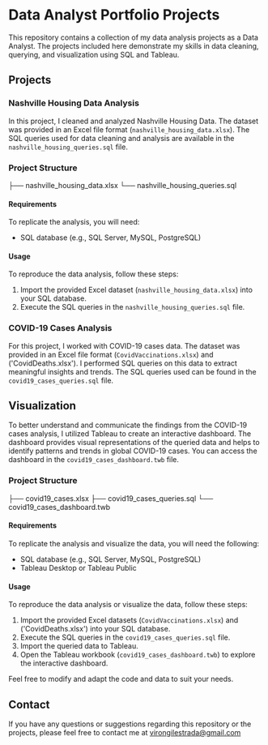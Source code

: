 # Data Analyst Portfolio Projects

This repository contains a collection of my data analysis projects as a Data Analyst. The projects included here demonstrate my skills in data cleaning, querying, and visualization using SQL and Tableau.

## Projects

### Nashville Housing Data Analysis

In this project, I cleaned and analyzed Nashville Housing Data. The dataset was provided in an Excel file format (`nashville_housing_data.xlsx`). The SQL queries used for data cleaning and analysis are available in the `nashville_housing_queries.sql` file.

### Project Structure
├── nashville_housing_data.xlsx
└── nashville_housing_queries.sql


#### Requirements

To replicate the analysis, you will need:

- SQL database (e.g., SQL Server, MySQL, PostgreSQL)

#### Usage

To reproduce the data analysis, follow these steps:

1. Import the provided Excel dataset (`nashville_housing_data.xlsx`) into your SQL database.
2. Execute the SQL queries in the `nashville_housing_queries.sql` file.


### COVID-19 Cases Analysis

For this project, I worked with COVID-19 cases data. The dataset was provided in an Excel file format (`CovidVaccinations.xlsx`) and ('CovidDeaths.xlsx'). I performed SQL queries on this data to extract meaningful insights and trends. The SQL queries used can be found in the `covid19_cases_queries.sql` file.

## Visualization

To better understand and communicate the findings from the COVID-19 cases analysis, I utilized Tableau to create an interactive dashboard. The dashboard provides visual representations of the queried data and helps to identify patterns and trends in global COVID-19 cases. You can access the dashboard in the `covid19_cases_dashboard.twb` file.

### Project Structure
├── covid19_cases.xlsx
├── covid19_cases_queries.sql
└── covid19_cases_dashboard.twb


#### Requirements

To replicate the analysis and visualize the data, you will need the following:

- SQL database (e.g., SQL Server, MySQL, PostgreSQL)
- Tableau Desktop or Tableau Public

#### Usage

To reproduce the data analysis or visualize the data, follow these steps:

1. Import the provided Excel datasets  (`CovidVaccinations.xlsx`) and ('CovidDeaths.xlsx') into your SQL database.
2. Execute the SQL queries in the `covid19_cases_queries.sql` file.
3. Import the queried data to Tableau.
4. Open the Tableau workbook (`covid19_cases_dashboard.twb`) to explore the interactive dashboard.

Feel free to modify and adapt the code and data to suit your needs.


## Contact

If you have any questions or suggestions regarding this repository or the projects, please feel free to contact me at virongilestrada@gmail.com
